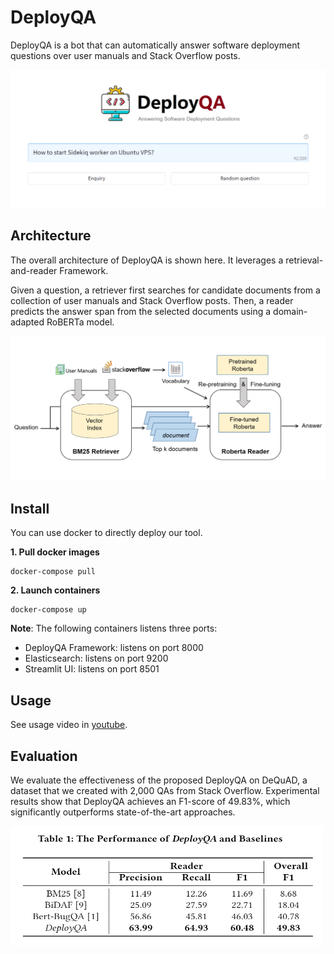 # DeployQA
DeployQA is a bot that can automatically answer software deployment questions over user manuals and Stack Overflow posts.

![system overview](figure/mainpage.png) 


## Architecture
The overall architecture of DeployQA is shown here. It leverages a retrieval-and-reader Framework. 

Given a question, a retriever first searches for candidate documents from a collection of user manuals and Stack Overflow posts. Then, a reader predicts the answer span from the selected documents using a domain-adapted RoBERTa model.

![ui](figure/architecture.png) 



## Install
You can use docker to directly deploy our tool.

**1. Pull docker images**
```
docker-compose pull
```

**2. Launch containers**
```
docker-compose up
```

**Note**: The following containers listens three ports:
* DeployQA Framework: listens on port 8000
* Elasticsearch: listens on port 9200
* Streamlit UI: listens on port 8501

## Usage
See usage video in [youtube](https://www.youtube.com/watch?v=TVf9w8gD3Ho).

## Evaluation
We evaluate the effectiveness of the proposed DeployQA on DeQuAD, a dataset that we created with 2,000 QAs from Stack Overflow. Experimental results show that DeployQA achieves
an F1-score of 49.83%, which significantly outperforms state-of-the-art approaches.

<img src="https://github.com/Smallqqqq/DeployQA/blob/main/figure/evaluation.png" width="500" height="191">


